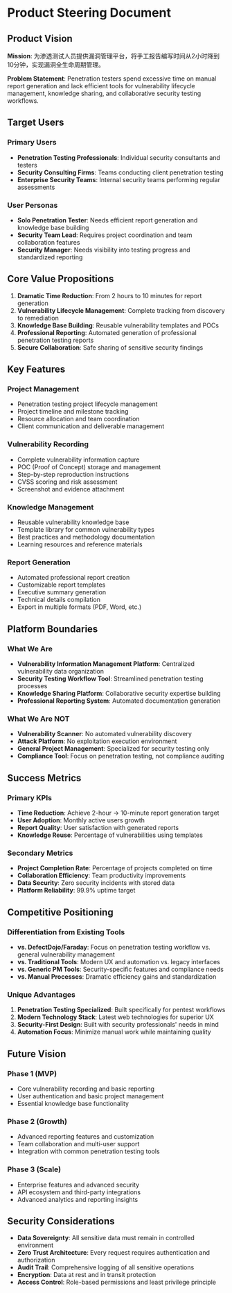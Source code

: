 # Product Steering Document

## Product Vision

**Mission**: 为渗透测试人员提供漏洞管理平台，将手工报告编写时间从2小时降到10分钟，实现漏洞全生命周期管理。

**Problem Statement**: Penetration testers spend excessive time on manual report generation and lack efficient tools for vulnerability lifecycle management, knowledge sharing, and collaborative security testing workflows.

## Target Users

### Primary Users

- **Penetration Testing Professionals**: Individual security consultants and testers
- **Security Consulting Firms**: Teams conducting client penetration testing
- **Enterprise Security Teams**: Internal security teams performing regular assessments

### User Personas

- **Solo Penetration Tester**: Needs efficient report generation and knowledge base building
- **Security Team Lead**: Requires project coordination and team collaboration features
- **Security Manager**: Needs visibility into testing progress and standardized reporting

## Core Value Propositions

1. **Dramatic Time Reduction**: From 2 hours to 10 minutes for report generation
2. **Vulnerability Lifecycle Management**: Complete tracking from discovery to remediation
3. **Knowledge Base Building**: Reusable vulnerability templates and POCs
4. **Professional Reporting**: Automated generation of professional penetration testing reports
5. **Secure Collaboration**: Safe sharing of sensitive security findings

## Key Features

### Project Management

- Penetration testing project lifecycle management
- Project timeline and milestone tracking
- Resource allocation and team coordination
- Client communication and deliverable management

### Vulnerability Recording

- Complete vulnerability information capture
- POC (Proof of Concept) storage and management
- Step-by-step reproduction instructions
- CVSS scoring and risk assessment
- Screenshot and evidence attachment

### Knowledge Management

- Reusable vulnerability knowledge base
- Template library for common vulnerability types
- Best practices and methodology documentation
- Learning resources and reference materials

### Report Generation

- Automated professional report creation
- Customizable report templates
- Executive summary generation
- Technical details compilation
- Export in multiple formats (PDF, Word, etc.)

## Platform Boundaries

### What We Are

- **Vulnerability Information Management Platform**: Centralized vulnerability data organization
- **Security Testing Workflow Tool**: Streamlined penetration testing processes
- **Knowledge Sharing Platform**: Collaborative security expertise building
- **Professional Reporting System**: Automated documentation generation

### What We Are NOT

- **Vulnerability Scanner**: No automated vulnerability discovery
- **Attack Platform**: No exploitation execution environment
- **General Project Management**: Specialized for security testing only
- **Compliance Tool**: Focus on penetration testing, not compliance auditing

## Success Metrics

### Primary KPIs

- **Time Reduction**: Achieve 2-hour → 10-minute report generation target
- **User Adoption**: Monthly active users growth
- **Report Quality**: User satisfaction with generated reports
- **Knowledge Reuse**: Percentage of vulnerabilities using templates

### Secondary Metrics

- **Project Completion Rate**: Percentage of projects completed on time
- **Collaboration Efficiency**: Team productivity improvements
- **Data Security**: Zero security incidents with stored data
- **Platform Reliability**: 99.9% uptime target

## Competitive Positioning

### Differentiation from Existing Tools

- **vs. DefectDojo/Faraday**: Focus on penetration testing workflow vs. general vulnerability management
- **vs. Traditional Tools**: Modern UX and automation vs. legacy interfaces
- **vs. Generic PM Tools**: Security-specific features and compliance needs
- **vs. Manual Processes**: Dramatic efficiency gains and standardization

### Unique Advantages

1. **Penetration Testing Specialized**: Built specifically for pentest workflows
2. **Modern Technology Stack**: Latest web technologies for superior UX
3. **Security-First Design**: Built with security professionals' needs in mind
4. **Automation Focus**: Minimize manual work while maintaining quality

## Future Vision

### Phase 1 (MVP)

- Core vulnerability recording and basic reporting
- User authentication and basic project management
- Essential knowledge base functionality

### Phase 2 (Growth)

- Advanced reporting features and customization
- Team collaboration and multi-user support
- Integration with common penetration testing tools

### Phase 3 (Scale)

- Enterprise features and advanced security
- API ecosystem and third-party integrations
- Advanced analytics and reporting insights

## Security Considerations

- **Data Sovereignty**: All sensitive data must remain in controlled environment
- **Zero Trust Architecture**: Every request requires authentication and authorization
- **Audit Trail**: Comprehensive logging of all sensitive operations
- **Encryption**: Data at rest and in transit protection
- **Access Control**: Role-based permissions and least privilege principle
